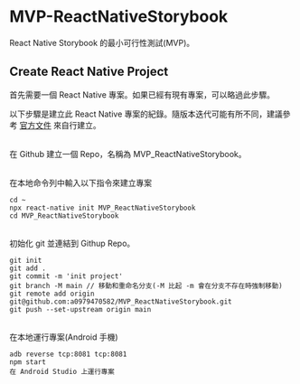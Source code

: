 # MVP-ReactNativeStorybook
React Native Storybook 的最小可行性測試(MVP)。

## Create React Native Project
首先需要一個 React Native 專案。如果已經有現有專案，可以略過此步驟。

以下步驟是建立此 React Native 專案的紀錄。隨版本迭代可能有所不同，建議參考 [官方文件](https://reactnative.dev/docs/environment-setup) 來自行建立。

<br>在 Github 建立一個 Repo，名稱為 MVP_ReactNativeStorybook。

<br>在本地命令列中輸入以下指令來建立專案
```
cd ~
npx react-native init MVP_ReactNativeStorybook
cd MVP_ReactNativeStorybook
```

<br>初始化 git 並連結到 Githup Repo。
```
git init
git add .
git commit -m 'init project'
git branch -M main // 移動和重命名分支(-M 比起 -m 會在分支不存在時強制移動)
git remote add origin git@github.com:a0979470582/MVP_ReactNativeStorybook.git
git push --set-upstream origin main
```

<br>在本地運行專案(Android 手機)
```
adb reverse tcp:8081 tcp:8081
npm start
在 Android Studio 上運行專案 
```

